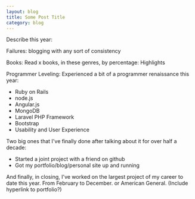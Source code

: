 ```yaml
---
layout: blog
title: Some Post Title
category: blog
---
```


Describe this year:

Failures:
blogging with any sort of consistency

Books:
Read x books, in these genres, by percentage:
Highlights

Programmer Leveling:
Experienced a bit of a programmer renaissance this year:
- Ruby on Rails
- node.js
- Angular.js
- MongoDB
- Laravel PHP Framework
- Bootstrap
- Usability and User Experience

Two big ones that I've finally done after talking about it for over half a decade:

- Started a joint project with a friend on github 
- Got my portfolio/blog/personal site up and running

And finally, in closing, I've worked on the largest project of my career to date this year. From February to December. or American General. (Include hyperlink to portfolio?)
